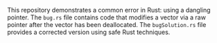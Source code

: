 This repository demonstrates a common error in Rust: using a dangling pointer.  The `bug.rs` file contains code that modifies a vector via a raw pointer after the vector has been deallocated.  The `bugSolution.rs` file provides a corrected version using safe Rust techniques.